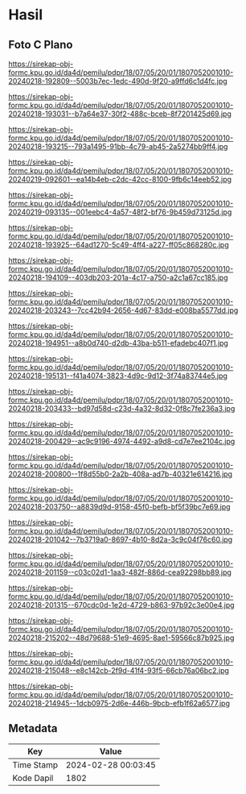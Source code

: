 # Hasil

## Foto C Plano

https://sirekap-obj-formc.kpu.go.id/da4d/pemilu/pdpr/18/07/05/20/01/1807052001010-20240218-192809--5003b7ec-1edc-490d-9f20-a9ffd6c1d4fc.jpg

https://sirekap-obj-formc.kpu.go.id/da4d/pemilu/pdpr/18/07/05/20/01/1807052001010-20240218-193031--b7a64e37-30f2-488c-bceb-8f7201425d69.jpg

https://sirekap-obj-formc.kpu.go.id/da4d/pemilu/pdpr/18/07/05/20/01/1807052001010-20240218-193215--793a1495-91bb-4c79-ab45-2a5274bb9ff4.jpg

https://sirekap-obj-formc.kpu.go.id/da4d/pemilu/pdpr/18/07/05/20/01/1807052001010-20240219-092601--ea14b4eb-c2dc-42cc-8100-9fb6c14eeb52.jpg

https://sirekap-obj-formc.kpu.go.id/da4d/pemilu/pdpr/18/07/05/20/01/1807052001010-20240219-093135--001eebc4-4a57-48f2-bf76-9b459d73125d.jpg

https://sirekap-obj-formc.kpu.go.id/da4d/pemilu/pdpr/18/07/05/20/01/1807052001010-20240218-193925--64ad1270-5c49-4ff4-a227-ff05c868280c.jpg

https://sirekap-obj-formc.kpu.go.id/da4d/pemilu/pdpr/18/07/05/20/01/1807052001010-20240218-194109--403db203-201a-4c17-a750-a2c1a67cc185.jpg

https://sirekap-obj-formc.kpu.go.id/da4d/pemilu/pdpr/18/07/05/20/01/1807052001010-20240218-203243--7cc42b94-2656-4d67-83dd-e008ba5577dd.jpg

https://sirekap-obj-formc.kpu.go.id/da4d/pemilu/pdpr/18/07/05/20/01/1807052001010-20240218-194951--a8b0d740-d2db-43ba-b511-efadebc407f1.jpg

https://sirekap-obj-formc.kpu.go.id/da4d/pemilu/pdpr/18/07/05/20/01/1807052001010-20240218-195131--f41a4074-3823-4d9c-9d12-3f74a83744e5.jpg

https://sirekap-obj-formc.kpu.go.id/da4d/pemilu/pdpr/18/07/05/20/01/1807052001010-20240218-203433--bd97d58d-c23d-4a32-8d32-0f8c7fe236a3.jpg

https://sirekap-obj-formc.kpu.go.id/da4d/pemilu/pdpr/18/07/05/20/01/1807052001010-20240218-200429--ac9c9196-4974-4492-a9d8-cd7e7ee2104c.jpg

https://sirekap-obj-formc.kpu.go.id/da4d/pemilu/pdpr/18/07/05/20/01/1807052001010-20240218-200800--1f8d55b0-2a2b-408a-ad7b-40321e614216.jpg

https://sirekap-obj-formc.kpu.go.id/da4d/pemilu/pdpr/18/07/05/20/01/1807052001010-20240218-203750--a8839d9d-9158-45f0-befb-bf5f39bc7e69.jpg

https://sirekap-obj-formc.kpu.go.id/da4d/pemilu/pdpr/18/07/05/20/01/1807052001010-20240218-201042--7b3719a0-8697-4b10-8d2a-3c9c04f76c60.jpg

https://sirekap-obj-formc.kpu.go.id/da4d/pemilu/pdpr/18/07/05/20/01/1807052001010-20240218-201159--c03c02d1-1aa3-482f-886d-cea92298bb89.jpg

https://sirekap-obj-formc.kpu.go.id/da4d/pemilu/pdpr/18/07/05/20/01/1807052001010-20240218-201315--670cdc0d-1e2d-4729-b863-97b92c3e00e4.jpg

https://sirekap-obj-formc.kpu.go.id/da4d/pemilu/pdpr/18/07/05/20/01/1807052001010-20240218-215202--48d79688-51e9-4695-8ae1-59566c87b925.jpg

https://sirekap-obj-formc.kpu.go.id/da4d/pemilu/pdpr/18/07/05/20/01/1807052001010-20240218-215048--e8c142cb-2f9d-41f4-93f5-66cb76a06bc2.jpg

https://sirekap-obj-formc.kpu.go.id/da4d/pemilu/pdpr/18/07/05/20/01/1807052001010-20240218-214945--1dcb0975-2d6e-446b-9bcb-efb1f62a6577.jpg


## Metadata

| Key        | Value               |
| ---------- | ------------------- |
| Time Stamp | 2024-02-28 00:03:45 |
| Kode Dapil | 1802                |



